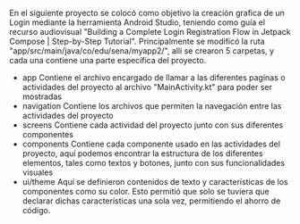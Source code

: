 En el siguiente proyecto se colocó como objetivo la creación grafica de un Login mediante la herramienta Android Studio, teniendo como guía el recurso audiovisual "Building a Complete Login Registration Flow in Jetpack Compose | Step-by-Step Tutorial".
Principalmente se modificó la ruta "app/src/main/java/co/edu/sena/myapp2/", allí se crearon 5 carpetas, y cada una contiene una parte específica del proyecto.
- app
  Contiene el archivo encargado de llamar a las diferentes paginas o actividades del proyecto al archivo "MainActivity.kt" para poder ser mostradas
- navigation
  Contiene los archivos que permiten la navegación entre las actividades del proyecto
- screens
  Contiene cada actividad del proyecto junto con sus diferentes componentes
- components
  Contiene cada componente usado en las actividades del proyecto, aquí podemos encontrar la estructura de los diferentes elementos, tales como textos y botones, junto con sus funcionalidades visuales
- ui/theme
  Aquí se definieron contenidos de texto y características de los componentes como su color. Esto permitió que solo se tuviera que declarar dichas características una sola vez, permitiendo el ahorro de código.
